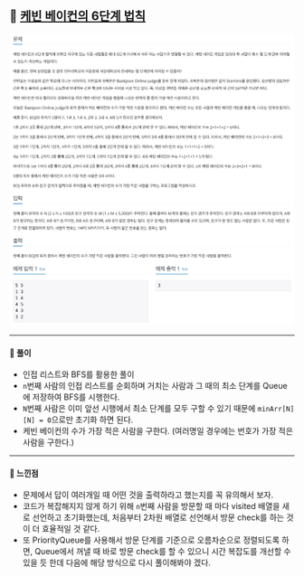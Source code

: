 ## 📖 [케빈 베이컨의 6단계 법칙](https://www.acmicpc.net/problem/1389)
<img src="./assets/1389_케빈베이컨의6단계법칙.png" width="600px" />

---
#### 📍 풀이
- 인접 리스트와 BFS를 활용한 풀이
- `n`번째 사람의 인접 리스트를 순회하며 거치는 사람과 그 때의 최소 단계를 Queue에 저장하여 BFS를 시행한다.
- `N`번째 사람은 이미 앞선 시행에서 최소 단계를 모두 구할 수 있기 때문에 `minArr[N][N] = 0`으로만 초기화 하면 된다.
- 케빈 베이컨의 수가 가장 적은 사람을 구한다. (여러명일 경우에는 번호가 가장 적은 사람을 구한다.)

---
#### 📍 느낀점
- 문제에서 답이 여러개일 때 어떤 것을 출력하라고 했는지를 꼭 유의해서 보자.
- 코드가 복잡해지지 않게 하기 위해 `n`번째 사람을 방문할 때 마다 visited 배열을 새로 선언하고 초기화했는데, 처음부터 2차원 배열로 선언해서 방문 check를 하는 것이 더 효율적일 것 같다.
- 또 PriorityQueue를 사용해서 방문 단계를 기준으로 오름차순으로 정렬되도록 하면, Queue에서 꺼낼 때 바로 방문 check를 할 수 있으니 시간 복잡도를 개선할 수 있을 듯 한데 다음에 해당 방식으로 다시 풀이해봐야 겠다.
